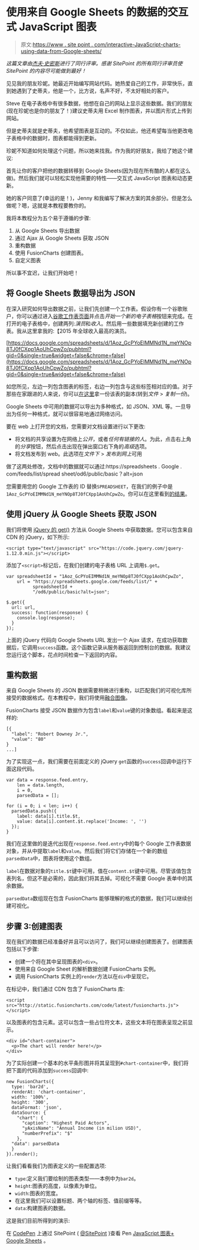 # 使用来自 Google Sheets 的数据的交互式 JavaScript 图表

> 原文:[https://www . site point . com/interactive-JavaScript-charts-using-data-from-Google-sheets/](https://www.sitepoint.com/interactive-javascript-charts-using-data-from-google-sheets/)

*这篇文章由[杰夫·史密斯](https://www.sitepoint.com/author/jeffsmith)进行了同行评审。感谢 SitePoint 的所有同行评审员使 SitePoint 的内容尽可能做到最好！*

见见我的朋友珍妮。她最近开始编写网站代码。她热爱自己的工作，非常快乐，直到她遇到了史蒂夫，他是一个，比方说，名声不好，不太好相处的客户。

Steve 在电子表格中有很多数据，他想在自己的网站上显示这些数据。我们的朋友(现在珍妮也是你的朋友了！)建议史蒂夫用 Excel 制作图表，并以图片形式上传到网站。

但是史蒂夫就是史蒂夫，他希望图表是互动的。不仅如此，他还希望每当他更改电子表格中的数据时，图表都能得到更新。

珍妮不知道如何处理这个问题，所以她来找我。作为我的好朋友，我给了她这个建议:

首先让你的客户把他的数据转移到 Google Sheets(因为现在所有酷的人都在这么做)。然后我们就可以轻松实现他需要的特性——交互式 JavaScript 图表和动态更新。

她的客户同意了(幸运的是！)，Jenny 和我编写了解决方案的其余部分。但是怎么做呢？嗯，这就是本教程要教你的。

我将本教程分为五个易于遵循的步骤:

1.  从 Google Sheets 导出数据
2.  通过 Ajax 从 Google Sheets 获取 JSON
3.  重构数据
4.  使用 FusionCharts 创建图表。
5.  自定义图表

所以事不宜迟，让我们开始吧！

## 将 Google Sheets 数据导出为 JSON

在深入研究如何导出数据之前，让我们先创建一个工作表。假设你有一个谷歌账户，你可以通过进入[谷歌工作表页面](https://docs.google.com/spreadsheets/)并点击*开始一个新的电子表格*按钮来完成。在打开的电子表格中，创建两列:*演员*和*收入*。然后用一些数据填充新创建的工作表。我从这里拿我的:【2015 年全球收入最高的演员。

[https://docs.google.com/spreadsheets/d/1Aoz_GcPYoEIMMNd1N_meYNOp8TJ0fCXpp1AoUhCpwZo/pubhtml?gid=0&single=true&widget=false&chrome=false](https://docs.google.com/spreadsheets/d/1Aoz_GcPYoEIMMNd1N_meYNOp8TJ0fCXpp1AoUhCpwZo/pubhtml?gid=0&single=true&widget=false&chrome=false)

如您所见，左边一列包含图表的标签，右边一列包含与这些标签相对应的值。对于那些在家跟进的人来说，你可以[在这里](https://docs.google.com/spreadsheets/d/1Aoz_GcPYoEIMMNd1N_meYNOp8TJ0fCXpp1AoUhCpwZo/edit#gid=0)拿一份该表的副本(转到*文件* > *复制一份*)。

Google Sheets 中可用的数据可以导出为多种格式，如 JSON、XML 等。一旦导出为任何一种格式，就可以很容易地通过网络访问。

要在 web 上打开您的文档，您需要对文档设置进行以下更改:

*   将文档的共享设置为在网络上*公开*，或者*任何有链接的人*。为此，点击右上角的*分享*按钮，然后点击出现在弹出窗口右下角的*高级*选项。
*   将文档发布到 web。此选项在*文件下* > *发布到网上*可用

做了这两处修改，文档中的数据就可以通过:https://spreadsheets . Google . com/feeds/list/spread sheet/od6/public/basic？alt=json

您需要用您的 Google 工作表的 ID 替换`SPREADSHEET`，在我们的例子中是`1Aoz_GcPYoEIMMNd1N_meYNOp8TJ0fCXpp1AoUhCpwZo`。你可以在这里看到[的结果](https://spreadsheets.google.com/feeds/list/1Aoz_GcPYoEIMMNd1N_meYNOp8TJ0fCXpp1AoUhCpwZo/od6/public/basic?alt=json)。

## 使用 jQuery 从 Google Sheets 获取 JSON

我们将使用 [jQuery 的 get()](https://api.jquery.com/jquery.get/) 方法从 Google Sheets 中获取数据。您可以包含来自 CDN 的 jQuery，如下所示:

```
<script type="text/javascript" src="https://code.jquery.com/jquery-1.12.0.min.js"></script> 
```

添加了`<script>`标记后，在我们创建的电子表格 URL 上调用`$.get`。

```
var spreadsheetId = "1Aoz_GcPYoEIMMNd1N_meYNOp8TJ0fCXpp1AoUhCpwZo",
    url = "https://spreadsheets.google.com/feeds/list/" +
          spreadsheetId +
          "/od6/public/basic?alt=json";

$.get({
  url: url,
  success: function(response) {
    console.log(response);
  }
}); 
```

上面的 jQuery 代码向 Google Sheets URL 发出一个 Ajax 请求，在成功获取数据后，它调用`success`函数。这个函数记录从服务器返回到控制台的数据。我建议您运行这个脚本，花点时间检查一下返回的内容。

## 重构数据

来自 Google Sheets 的 JSON 数据需要稍微进行重构，以匹配我们的可视化库所接受的数据格式。在本教程中，我们将使用[融合图像](http://www.fusioncharts.com)。

FusionCharts 接受 JSON 数据作为包含`label`和`value`键的对象数组。看起来是这样的:

```
[{
  "label": "Robert Downey Jr.",
  "value": "80"
}
...] 
```

为了实现这一点，我们需要在前面定义的 jQuery `get`函数的`success`回调中运行下面这段代码。

```
var data = response.feed.entry,
    len = data.length,
    i = 0,
    parsedData = [];

for (i = 0; i < len; i++) {
  parsedData.push({
    label: data[i].title.$t,
    value: data[i].content.$t.replace('Income: ', '')
  });
} 
```

我们在这里做的是迭代出现在`response.feed.entry`中的每个 Google 工作表数据对象，并从中提取`label`和`value`。然后我们将它们存储在一个新的数组`parsedData`中，图表将使用这个数组。

`label`在数据对象的`title.$t`键中可用，值在`content.$t`键中可用。尽管该值包含表列名，但这不是必需的，因此我们将其去掉。可视化不需要 Google 表单中的其余数据。

`parsedData`数组现在包含 FusionCharts 能够理解的格式的数据，我们可以继续创建可视化。

## 步骤 3:创建图表

现在我们的数据已经准备好并且可以访问了，我们可以继续创建图表了。创建图表包括以下步骤:

*   创建一个将在其中呈现图表的`<div>`。
*   使用来自 Google Sheet 的解析数据创建 FusionCharts 实例。
*   调用 FusionCharts 实例上的`render`方法以在`div`中呈现它。

在标记中，我们通过 CDN 包含了 FusionCharts 库:

```
<script src="http://static.fusioncharts.com/code/latest/fusioncharts.js"></script> 
```

以及图表的包含元素。这可以包含一些占位符文本，这些文本将在图表呈现之前显示。

```
<div id="chart-container">
  <p>The chart will render here!</p>
</div> 
```

为了实际创建一个基本的水平条形图并将其呈现到`#chart-container`中，我们将把下面的代码添加到`success`回调中:

```
new FusionCharts({
  type: 'bar2d',
  renderAt: 'chart-container',
  width: '100%',
  height: '300',
  dataFormat: 'json',
  dataSource: {
    "chart": {
      "caption": "Highest Paid Actors",
      "yAxisName": "Annual Income (in milion USD)",
      "numberPrefix": "$"
    },
  "data": parsedData
  }
}).render(); 
```

让我们看看我们为图表定义的一些配置选项:

*   `type`:定义我们要绘制的图表类型——本例中为`bar2d`。
*   `height`:图表的高度，以像素为单位。
*   `width`:图表的宽度。
*   在这里我们可以设置标题、两个轴的标签、值前缀等等。
*   `data`:构建图表的数据。

这是我们目前所得到的演示:

在 [CodePen](http://codepen.io) 上通过 SitePoint ( [@SitePoint](http://codepen.io/SitePoint) )查看 Pen [JavaScript 图表+ Google Sheets](http://codepen.io/SitePoint/pen/rxorZd/) 。